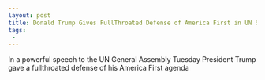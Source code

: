 ```yaml
---
layout: post
title: Donald Trump Gives FullThroated Defense of America First in UN Speech
tags:
 -
---
```

In a powerful speech to the UN General Assembly Tuesday President Trump gave a fullthroated defense of his America First agenda
